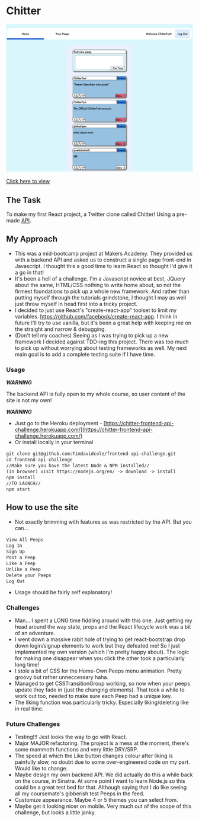

Chitter
=================

![Screenshot](https://github.com/Timdavidcole/Chitter-frontend-api-challenge/blob/master/public/Chitter-Test.png)

[Click here to view](https://chitter-frontend-api-challenge.herokuapp.com/)

## The Task

To make my first React project, a Twitter clone called Chitter! Using a pre-made [API](https://github.com/Timdavidcole/Chitter-frontend-api-challenge/blob/master/README.old.md).

## My Approach

- This was a mid-bootcamp project at Makers Academy.  They provided us with a backend API and asked us to construct a single page front-end in Javascript.  I thought this a good time to learn React so thought I'd give it a go in that!
- It's been a hell of a challenge.  I'm a Javascript novice at best, JQuery about the same, HTML/CSS nothing to write home about, so not the firmest foundations to pick up a whole new framework.  And rather than putting myself through the tutorials grindstone, I thought I may as well just throw myself in head first into a tricky project.
- I decided to just use React's "create-react-app" toolset to limit my variables.  https://github.com/facebook/create-react-app.  I think in future I'll try to use vanilla, but it's been a great help with keeping me on the straight and narrow & debugging.
- (Don't tell my coaches) Seeing as I was trying to pick up a new framework I decided against TDD-ing this project.  There was too much to pick up without worrying about testing frameworks as well.  My next main goal is to add a complete testing suite if I have time.

### Usage

***WARNING***

The backend API is fully open to my whole course, so user content of the site is not my own!

 ***WARNING***

- Just go to the Heroku deployment - [https://chitter-frontend-api-challenge.herokuapp.com/](https://chitter-frontend-api-challenge.herokuapp.com/)
- Or install locally in your terminal
```
git clone git@github.com:Timdavidcole/frontend-api-challenge.git
cd frontend-api-challenge
//Make sure you have the latest Node & NPM installed//
(in browser) visit https://nodejs.org/en/ -> download -> install
npm install
//TO LAUNCH//
npm start
```

## How to use the site

- Not exactly brimming with features as was restricted by the API. But you can...
```
View All Peeps
Log In
Sign Up
Post a Peep
Like a Peep
Unlike a Peep
Delete your Peeps
Log Out
```
- Usage should be fairly self explanatory!

### Challenges

- Man...  I spent a LONG time fiddling around with this one.  Just getting my head around the way state, props and the React lifecycle work was a bit of an adventure.
- I went down a massive rabit hole of trying to get react-bootstrap drop down login/signup elements to work but they defeated me!  So I just implemented my own version (which I'm pretty happy about).  The logic for making one disappear when you click the other took a particularly long time!
- I stole a bit of CSS for the Home-Own Peeps menu animation.  Pretty groovy but rather unneccessary haha.
- Managed to get CSSTransitionGroup working, so now when your peeps update they fade in (just the changing elements).  That took a while to work out too, needed to make sure each Peep had a unique key.
- The liking function was particularly tricky.  Especially liking/deleting like in real time.

### Future Challenges

- Testing!!!  Jest looks the way to go with React.
- Major MAJOR refactoring.  The project is a mess at the moment, there's some mammoth functions and very little DRY/SRP.
- The speed at which the Like button changes colour after liking is painfully slow, no doubt due to some over-engineered code on my part.  Would like to change.
- Maybe design my own backend API.  We did actually do this a while back on the course, in Sinatra. At some point I want to learn Node.js so this could be a great test bed for that.  Although saying that I do like seeing all my coursemate's gibberish test Peeps in the feed.
- Customize appearance.  Maybe 4 or 5 themes you can select from.
- Maybe get it looking nicer on mobile.  Very much out of the scope of this challenge, but looks a little janky.
